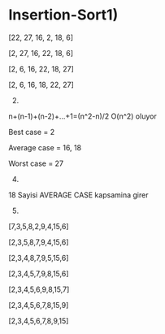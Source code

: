 # Insertion-Sort1)

  [22, 27, 16, 2, 18, 6]
  
  [2, 27, 16, 22, 18, 6]
  
  [2, 6, 16, 22, 18, 27]
  
  [2, 6, 16, 18, 22, 27]
  
2)
n+(n-1)+(n-2)+...+1=(n^2-n)/2
O(n^2) oluyor



Best case = 2

Average case = 16, 18

Worst case = 27

4)

18 Sayisi AVERAGE CASE kapsamina girer

5)
[7,3,5,8,2,9,4,15,6]

[2,3,5,8,7,9,4,15,6]

[2,3,4,8,7,9,5,15,6]

[2,3,4,5,7,9,8,15,6]

[2,3,4,5,6,9,8,15,7]

[2,3,4,5,6,7,8,15,9]

[2,3,4,5,6,7,8,9,15]
